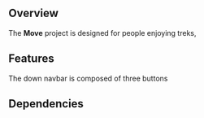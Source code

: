 ## Overview
The **Move** project is designed for people enjoying treks, 
## Features
The down navbar is composed of three buttons 


## Dependencies
